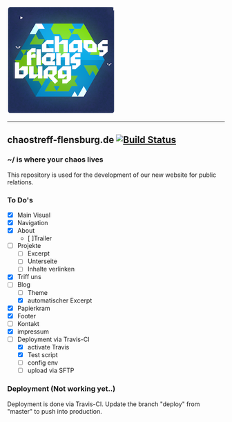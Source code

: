 ![Logo Chaostreff Flensburg](./doc/logo.png)

---
## chaostreff-flensburg.de [![Build Status](https://travis-ci.org/chaostreff-flensburg/website.svg?branch=deploy)](https://travis-ci.org/chaostreff-flensburg/website)
### ~/ is where your chaos lives
This repository is used for the development of our new website for public relations.


### To Do's

- [X] Main Visual
- [x] Navigation
- [X] About
  - [ ]Trailer
- [ ] Projekte
  - [ ] Excerpt
  - [ ] Unterseite
  - [ ] Inhalte verlinken
- [X] Triff uns
- [ ] Blog
  - [ ] Theme
  - [x] automatischer Excerpt
- [X] Papierkram
- [X] Footer
- [ ] Kontakt
- [X] impressum
- [ ] Deployment via Travis-CI
  - [x] activate Travis
  - [x] Test script
  - [ ] config env
  - [ ] upload via SFTP

### Deployment (Not working yet..)

Deployment is done via Travis-CI. Update the branch "deploy" from "master" to push into production.
